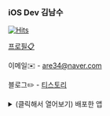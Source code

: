 
### iOS Dev 김남수

<!--
**namsoo5/namsoo5** is a ✨ _special_ ✨ repository because its `README.md` (this file) appears on your GitHub profile.

Here are some ideas to get you started:

- 🔭 I’m currently working on ...
- 🌱 I’m currently learning ...
- 👯 I’m looking to collaborate on ...
- 🤔 I’m looking for help with ...
- 💬 Ask me about ...
- 📫 How to reach me: ...
- 😄 Pronouns: ...
- ⚡ Fun fact: ...
-->

[![Hits](https://hits.seeyoufarm.com/api/count/incr/badge.svg?url=https%3A%2F%2Fgithub.com%2Fnamsoo5)](https://hits.seeyoufarm.com)

[프로필📋](https://github.com/namsoo5/Profile)

이메일✉️ - are34@naver.com

블로그✏️ - [티스토리](https://nsios.tistory.com)

<details markdown="1">
<summary>(클릭해서 열어보기) 배포한 앱</summary>
</br>

해치웠나 - [앱스토어링크](https://apps.apple.com/kr/app/id1610047061)<br>
카테고리별 할일을 기록하는 투두리스트🔖

나들길 - [앱스토어링크](https://apps.apple.com/kr/app/1597551021)<br>
내가 좋아하는 길을 공유하고 다른 사람들이 걸었던 길을 찾아볼 수 있는 서비스👣

속닥속닥 - [앱스토어링크](https://apps.apple.com/app/id1557251130)<br>
음성 롤링페이퍼 앱💌

유니뷰 - [앱스토어링크](https://apps.apple.com/app/id1534315470)<br>
대학교 공지사항을 한눈에 볼 수 있고 알림과 저장이 가능한 서비스📩

프루틴 - [앱스토어링크](https://apps.apple.com/app/id1527993626)<br>
간편한 루틴관리 앱☑️

큐링 - [앱스토어링크](https://apps.apple.com/app/id1523625666)<br>
QR코드로 모임을 편리하게 관리할 수 있는 서비스🐬

위드메이트 - [앱스토어링크](https://apps.apple.com/app/id1510519818)<br>
여행 동행 매칭 서비스✈️

위드살롱 - [앱스토어링크](https://apps.apple.com/app/id1522234917)<br>
사람들과 비일상적인 대화를 할 수 있는 서비스☕️

</details>
